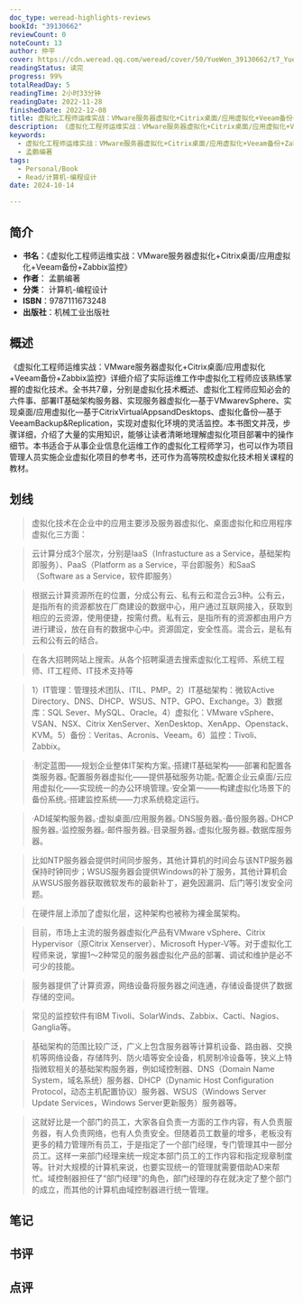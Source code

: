 ```yaml
---
doc_type: weread-highlights-reviews
bookId: "39130662"
reviewCount: 0
noteCount: 13
author: 仲平
cover: https://cdn.weread.qq.com/weread/cover/50/YueWen_39130662/t7_YueWen_39130662.jpg
readingStatus: 读完
progress: 99%
totalReadDay: 5
readingTime: 2小时33分钟
readingDate: 2022-11-28
finishedDate: 2022-12-08
title: 虚拟化工程师运维实战：VMware服务器虚拟化+Citrix桌面/应用虚拟化+Veeam备份+Zabbix监控
description: 《虚拟化工程师运维实战：VMware服务器虚拟化+Citrix桌面/应用虚拟化+Veeam备份+Zabbix监控》详细介绍了实际运维工作中虚拟化工程师应该熟练掌握的虚拟化技术。全书共7章，分别是虚拟化技术概述、虚拟化工程师应知必会的六件事、部署IT基础架构服务器、实现服务器虚拟化—基于VMwarevSphere、实现桌面/应用虚拟化—基于CitrixVirtualAppsandDesktops、虚拟化备份—基于VeeamBackup&Replication，实现对虚拟化环境的灵活监控。本书图文并茂，步骤详细，介绍了大量的实用知识，能够让读者清晰地理解虚拟化项目部署中的操作细节。本书适合于从事企业信息化运维工作的虚拟化工程师学习，也可以作为项目管理人员实施企业虚拟化项目的参考书，还可作为高等院校虚拟化技术相关课程的教材。
keywords:
  - 虚拟化工程师运维实战：VMware服务器虚拟化+Citrix桌面/应用虚拟化+Veeam备份+Zabbix监控
  - 孟鹏编著
tags:
  - Personal/Book
  - Read/计算机-编程设计
date: 2024-10-14

---
```


## 简介

- **书名**：《虚拟化工程师运维实战：VMware服务器虚拟化+Citrix桌面/应用虚拟化+Veeam备份+Zabbix监控》
- **作者**： 孟鹏编著
- **分类**： 计算机-编程设计
- **ISBN**：9787111673248
- **出版社**：机械工业出版社

## 概述

《虚拟化工程师运维实战：VMware服务器虚拟化+Citrix桌面/应用虚拟化+Veeam备份+Zabbix监控》详细介绍了实际运维工作中虚拟化工程师应该熟练掌握的虚拟化技术。全书共7章，分别是虚拟化技术概述、虚拟化工程师应知必会的六件事、部署IT基础架构服务器、实现服务器虚拟化—基于VMwarevSphere、实现桌面/应用虚拟化—基于CitrixVirtualAppsandDesktops、虚拟化备份—基于VeeamBackup&Replication，实现对虚拟化环境的灵活监控。本书图文并茂，步骤详细，介绍了大量的实用知识，能够让读者清晰地理解虚拟化项目部署中的操作细节。本书适合于从事企业信息化运维工作的虚拟化工程师学习，也可以作为项目管理人员实施企业虚拟化项目的参考书，还可作为高等院校虚拟化技术相关课程的教材。

## 划线 
 

> 虚拟化技术在企业中的应用主要涉及服务器虚拟化、桌面虚拟化和应用程序虚拟化三方面： 

> 云计算分成3个层次，分别是IaaS（Infrastucture as a Service，基础架构即服务）、PaaS（Platform as a Service，平台即服务）和SaaS（Software as a Service，软件即服务） 

> 根据云计算资源所在的位置，分成公有云、私有云和混合云3种。公有云，是指所有的资源都放在厂商建设的数据中心，用户通过互联网接入，获取到相应的云资源，使用便捷，按需付费。私有云，是指所有的资源都由用户方进行建设，放在自有的数据中心中。资源固定，安全性高。混合云，是私有云和公有云的结合。 

> 在各大招聘网站上搜索。从各个招聘渠道去搜索虚拟化工程师、系统工程师、IT工程师、IT技术支持等 

> 1）IT管理：管理技术团队、ITIL、PMP。2）IT基础架构：微软Active Directory、DNS、DHCP、WSUS、NTP、GPO、Exchange。3）数据库：SQL Sever、MySQL、Oracle。4）虚拟化：VMware vSphere、VSAN、NSX、Citrix XenServer、XenDesktop、XenApp、Openstack、KVM。5）备份：Veritas、Acronis、Veeam。6）监控：Tivoli、Zabbix。 

> ·制定蓝图——规划企业整体IT架构方案。·搭建IT基础架构——部署和配置各类服务器。·配置服务器虚拟化——提供基础服务功能。·配置企业云桌面/云应用虚拟化——实现统一的办公环境管理。·安全第一——构建虚拟化场景下的备份系统。·搭建监控系统——力求系统稳定运行。 

> ·AD域架构服务器。·虚拟桌面/应用服务器。·DNS服务器。·备份服务器。·DHCP服务器。·监控服务器。·邮件服务器。·目录服务器。·虚拟化服务器。·数据库服务器。 

> 比如NTP服务器会提供时间同步服务，其他计算机的时间会与该NTP服务器保持时钟同步；WSUS服务器会提供Windows的补丁服务，其他计算机会从WSUS服务器获取微软发布的最新补丁，避免因漏洞、后门等引发安全问题。 

> 在硬件层上添加了虚拟化层，这种架构也被称为裸金属架构。 

> 目前，市场上主流的服务器虚拟化产品有VMware vSphere、Citrix Hypervisor（原Citrix Xenserver）、Microsoft Hyper-V等。对于虚拟化工程师来说，掌握1～2种常见的服务器虚拟化产品的部署、调试和维护是必不可少的技能。 

> 服务器提供了计算资源，网络设备将服务器之间连通，存储设备提供了数据存储的空间。 

> 常见的监控软件有IBM Tivoli、SolarWinds、Zabbix、Cacti、Nagios、Ganglia等。 

> 基础架构的范围比较广泛，广义上包含服务器等计算机设备、路由器、交换机等网络设备，存储阵列、防火墙等安全设备，机房制冷设备等，狭义上特指微软相关的基础架构服务器，例如域控制器、DNS（Domain Name System，域名系统）服务器、DHCP（Dynamic Host Configuration Protocol，动态主机配置协议）服务器、WSUS（Windows Server Update Services，Windows Server更新服务）服务器等。 

> 这就好比是一个部门的员工，大家各自负责一方面的工作内容，有人负责服务器，有人负责网络，也有人负责安全。但随着员工数量的增多，老板没有更多的精力管理所有员工，于是指定了一个部门经理，专门管理其中一部分员工。这样一来部门经理来统一规定本部门员工的工作内容和指定规章制度等。针对大规模的计算机来说，也要实现统一的管理就需要借助AD来帮忙。域控制器担任了“部门经理”的角色，部门经理的存在就决定了整个部门的成立，而其他的计算机由域控制器进行统一管理。

## 笔记


## 书评


## 点评
